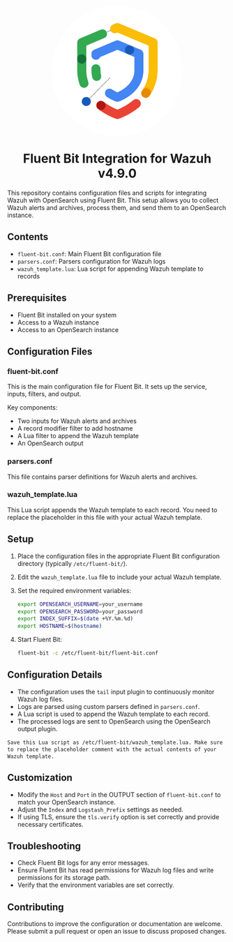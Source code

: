 <h1 align="center">
<br>
<div style="width: 300px; height: 300px; margin: 0 auto; position: relative; overflow: hidden; border-radius: 50%;">
  <img src="assets/assets.gif" style="width: 100%; height: 100%; object-fit: cover;">
  <div style="position: absolute; top: 0; left: 0; right: 0; bottom: 0; border: 0px solid #000000; border-radius: 50%;"></div>
</div>
<br>
<strong>Fluent Bit Integration for Wazuh v4.9.0</strong>
</h1>

This repository contains configuration files and scripts for integrating Wazuh with OpenSearch using Fluent Bit. This setup allows you to collect Wazuh alerts and archives, process them, and send them to an OpenSearch instance.

## Contents

- `fluent-bit.conf`: Main Fluent Bit configuration file
- `parsers.conf`: Parsers configuration for Wazuh logs
- `wazuh_template.lua`: Lua script for appending Wazuh template to records

## Prerequisites

- Fluent Bit installed on your system
- Access to a Wazuh instance
- Access to an OpenSearch instance

## Configuration Files

### fluent-bit.conf

This is the main configuration file for Fluent Bit. It sets up the service, inputs, filters, and output.

Key components:

- Two inputs for Wazuh alerts and archives
- A record modifier filter to add hostname
- A Lua filter to append the Wazuh template
- An OpenSearch output

### parsers.conf

This file contains parser definitions for Wazuh alerts and archives.

### wazuh_template.lua

This Lua script appends the Wazuh template to each record. You need to replace the placeholder in this file with your actual Wazuh template.

## Setup

1. Place the configuration files in the appropriate Fluent Bit configuration directory (typically `/etc/fluent-bit/`).

2. Edit the `wazuh_template.lua` file to include your actual Wazuh template.

3. Set the required environment variables:

   ```bash
   export OPENSEARCH_USERNAME=your_username
   export OPENSEARCH_PASSWORD=your_password
   export INDEX_SUFFIX=$(date +%Y.%m.%d)
   export HOSTNAME=$(hostname)
   ```

4. Start Fluent Bit:

   ```bash
   fluent-bit -c /etc/fluent-bit/fluent-bit.conf
   ```

## Configuration Details

- The configuration uses the `tail` input plugin to continuously monitor Wazuh log files.
- Logs are parsed using custom parsers defined in `parsers.conf`.
- A Lua script is used to append the Wazuh template to each record.
- The processed logs are sent to OpenSearch using the OpenSearch output plugin.

```
Save this Lua script as /etc/fluent-bit/wazuh_template.lua. Make sure to replace the placeholder comment with the actual contents of your Wazuh template.
```

## Customization

- Modify the `Host` and `Port` in the OUTPUT section of `fluent-bit.conf` to match your OpenSearch instance.
- Adjust the `Index` and `Logstash_Prefix` settings as needed.
- If using TLS, ensure the `tls.verify` option is set correctly and provide necessary certificates.

## Troubleshooting

- Check Fluent Bit logs for any error messages.
- Ensure Fluent Bit has read permissions for Wazuh log files and write permissions for its storage path.
- Verify that the environment variables are set correctly.

## Contributing

Contributions to improve the configuration or documentation are welcome. Please submit a pull request or open an issue to discuss proposed changes.
